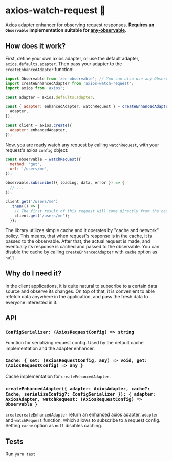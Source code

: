 # axios-watch-request :eyes:

[Axios](https://github.com/axios/axios) adapter enhancer for observing request responses. **Requires an `Observable` implementation suitable for [any-observable](https://github.com/sindresorhus/any-observable)**.

## How does it work?

First, define your own axios adapter, or use the default adapter, `axios.defaults.adapter`. Then pass your adapter to the `createEnhancedAdapter` function:

```javascript
import Observable from 'zen-observable'; // You can also use any Observable implementation suitable for any-observable
import createEnhancedAdapter from 'axios-watch-request';
import axios from 'axios';

const adapter = axios.defaults.adapter;

const { adapter: enhancedAdapter, watchRequest } = createEnhancedAdapter({
  adapter,
});

const client = axios.create({
  adapter: enhancedAdapter,
});
```

Now, you are ready watch any request by calling `watchRequest`, with your request's axios `config` object:

```javascript
const observable = watchRequest({
  method: 'get',
  url: '/users/me',
});

observable.subscribe(({ loading, data, error }) => {
  // ...
});

client.get('/users/me')
  .then(() => {
    // The first result of this request will come directly from the cache, and the actual result when the response arrives
    client.get('/users/me');
  }};
```

The library utilizes simple cache and it operates by "cache and network" policy. This means, that when request's response is in the cache, it is passed to the observable. After that, the actual request is made, and eventually its response is cached and passed to the observable. You can disable the cache by calling `createEnhancedAdapter` with `cache` option as `null`.

## Why do I need it?

In the client applications, it is quite natural to subscribe to a certain data source and observe its changes. On top of that, it is convenient to able refetch data anywhere in the application, and pass the fresh data to everyone interested in it.

## API

### `ConfigSerializer: (AxiosRequestConfig) => string`

Function for serializing request config. Used by the default cache implementation and the adapter enhancer.

### `Cache: { set: (AxiosRequestConfig, any) => void, get: (AxiosRequestConfig) => any }`

Cache implementation for `createEnhancedAdapter`.

### `createEnhancedAdapter({ adapter: AxiosAdapter, cache?: Cache, serializeConfig?: ConfigSerializer }): { adapter: AxiosAdapter, watchRequest: (AxiosRequestConfig) => Observable }`

`createcreateEnhancedAdapter` return an enhanced axios adapter, `adapter` and `watchRequest` function, which allows to subscribe to a request config. Setting `cache` option as `null` disables caching.

## Tests

Run `yarn test`
